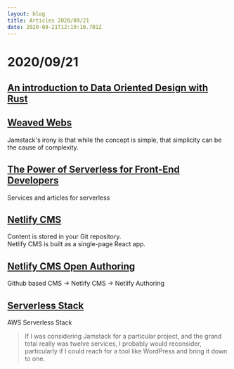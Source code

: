 ```yaml
---
layout: blog
title: Articles 2020/09/21
date: 2020-09-21T12:19:10.701Z
---
```

# 2020/09/21
## [An introduction to Data Oriented Design with Rust](https://jamesmcm.github.io/blog/2020/07/25/intro-dod/)
## [Weaved Webs](https://css-tricks.com/weaved-webs/)
Jamstack's irony is that while the concept is simple, that simplicity can be the cause of complexity.
## [The Power of Serverless for Front-End Developers](https://serverless.css-tricks.com/)
Services and articles for serverless
## [Netlify CMS](https://www.netlifycms.org/)
Content is stored in your Git repository.\
Netlify CMS is built as a single-page React app.
## [Netlify CMS Open Authoring](https://css-tricks.com/netlify-cms-open-authoring/)
Github based CMS -> Netlify CMS -> Netlify Authoring
## [Serverless Stack](https://serverless-stack.com/)
AWS Serverless Stack

> If I was considering Jamstack for a particular project, and the grand total really was twelve services, I probably would reconsider, particularly if I could reach for a tool like WordPress and bring it down to one.